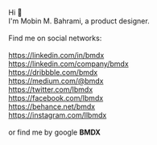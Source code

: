 Hi 👋<br>
I'm Mobin M. Bahrami, a product designer.<br><br>
Find me on social networks:<br></br>
https://linkedin.com/in/bmdx<br>
https://linkedin.com/company/bmdx<br>
https://dribbble.com/bmdx<br>
https://medium.com/@bmdx<br>
https://twitter.com/Ibmdx<br>
https://facebook.com/Ibmdx<br>
https://behance.net/bmdx<br>
https://instagram.com/llbmdx<br><br>
or find me by google <b>BMDX</b>

